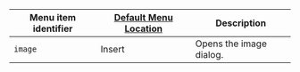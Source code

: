 | Menu item identifier | [Default Menu Location]({{site.baseurl}}/interface/menus/menus-configuration-options/#examplethetinymcedefaultmenuitems) | Description             |
|----------------------|----------------------------------------------------------------------------------------------------------|-------------------------|
| `image`              | Insert                                                                                                   | Opens the image dialog. |
